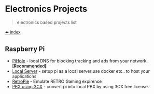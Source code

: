 # Electronics Projects

> electronics based projects list

[⬅️ index](/electronics/index)

## Raspberry Pi

* [PiHole](https://pi-hole.net/) - local DNS for blocking tracking and ads from your network. __[Recommended]__
* [Local Server]() - setup pi as a local server use docker etc.. to host your applications
* [RetroPie](https://retropie.org.uk/) - Emulate RETRO Gaming expirence
* [PBX using 3CX](https://www.3cx.com/docs/installing-pbx-raspberry-pi/) - convert pi into local PBX by using 3CX free license.
<!-- * []() - desc -->

<!-- ## Arduino -->
<!-- * []() - desc -->


<!-- ## Other -->
<!-- * []() - desc -->